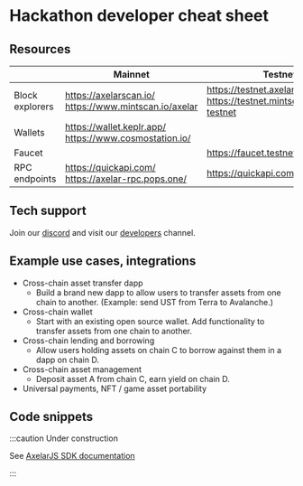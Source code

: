 # Hackathon developer cheat sheet

## Resources

|                 | Mainnet                                                      | Testnet                                                                         |
| --------------- | ------------------------------------------------------------ | ------------------------------------------------------------------------------- |
| Block explorers | https://axelarscan.io/ <br/> https://www.mintscan.io/axelar  | https://testnet.axelarscan.io/ <br/> https://testnet.mintscan.io/axelar-testnet |
| Wallets         | https://wallet.keplr.app/ <br/> https://www.cosmostation.io/ |                                                                                 |
| Faucet          |                                                              | https://faucet.testnet.axelar.dev/                                              |
| RPC endpoints   | https://quickapi.com/ <br/> https://axelar-rpc.pops.one/     | https://quickapi.com/                                                           |

## Tech support

Join our [discord](https://discord.gg/aRZ3Ra6f7D) and visit our [developers](https://discord.com/channels/770814806105128977/955655587260170272) channel.

## Example use cases, integrations

- Cross-chain asset transfer dapp
  - Build a brand new dapp to allow users to transfer assets from one chain to another. (Example: send UST from Terra to Avalanche.)
- Cross-chain wallet
  - Start with an existing open source wallet. Add functionality to transfer assets from one chain to another.
- Cross-chain lending and borrowing
  - Allow users holding assets on chain C to borrow against them in a dapp on chain D.
- Cross-chain asset management
  - Deposit asset A from chain C, earn yield on chain D.
- Universal payments, NFT / game asset portability

## Code snippets

:::caution Under construction

See [AxelarJS SDK documentation](sdk.md)

:::
